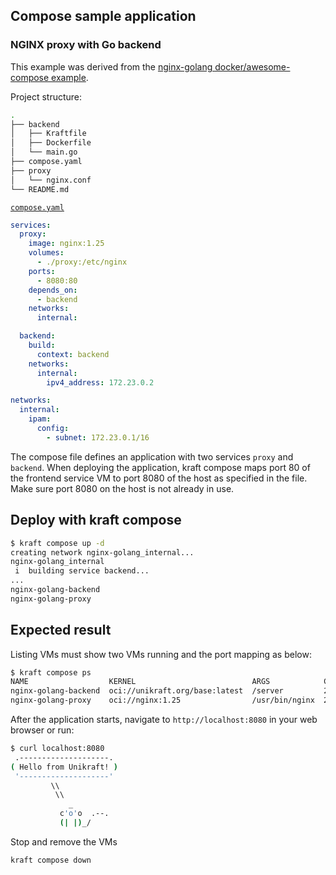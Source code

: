 ## Compose sample application

### NGINX proxy with Go backend

This example was derived from the [nginx-golang docker/awesome-compose example](https://github.com/docker/awesome-compose/tree/master/nginx-golang).

Project structure:

```bash
.
├── backend
│   ├── Kraftfile
│   ├── Dockerfile
│   └── main.go
├── compose.yaml
├── proxy
│   └── nginx.conf
└── README.md
```

[`compose.yaml`](compose.yaml)

```yml
services:
  proxy:
    image: nginx:1.25
    volumes:
      - ./proxy:/etc/nginx
    ports:
      - 8080:80
    depends_on:
      - backend
    networks:
      internal:

  backend:
    build:
      context: backend
    networks:
      internal:
        ipv4_address: 172.23.0.2

networks:
  internal:
    ipam:
      config:
        - subnet: 172.23.0.1/16
```

The compose file defines an application with two services `proxy` and `backend`.
When deploying the application, kraft compose maps port 80 of the frontend service VM to port 8080 of the host as specified in the file.
Make sure port 8080 on the host is not already in use.

## Deploy with kraft compose

```bash
$ kraft compose up -d
creating network nginx-golang_internal...
nginx-golang_internal
 i  building service backend...
...
nginx-golang-backend
nginx-golang-proxy
```

## Expected result

Listing VMs must show two VMs running and the port mapping as below:

```bash
$ kraft compose ps
NAME                  KERNEL                          ARGS            CREATED         STATUS   MEM  PORTS                 PLAT
nginx-golang-backend  oci://unikraft.org/base:latest  /server         23 seconds ago  running  64M                        qemu/x86_64
nginx-golang-proxy    oci://nginx:1.25                /usr/bin/nginx  22 seconds ago  running  64M  0.0.0.0:8080->80/tcp  qemu/x86_64
```

After the application starts, navigate to `http://localhost:8080` in your web browser or run:

```bash
$ curl localhost:8080
 .--------------------.
( Hello from Unikraft! )
 '--------------------'
         \\
          \\
             _
           c'o'o  .--.
           (| |)_/
```

Stop and remove the VMs

```bash
kraft compose down
```
